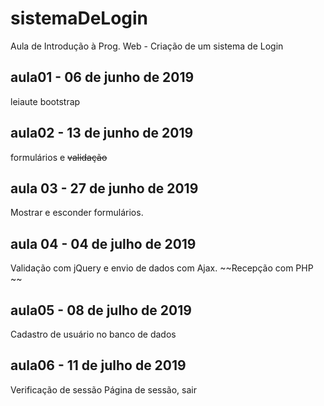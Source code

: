 # sistemaDeLogin
Aula de Introdução à Prog. Web - Criação de um sistema de Login

## aula01 - 06 de junho de 2019
leiaute bootstrap

## aula02 - 13 de junho de 2019
formulários e ~~validação~~

## aula 03 - 27 de junho de 2019
Mostrar e esconder formulários.

## aula 04 - 04 de julho de 2019
Validação com jQuery e envio de 
dados com Ajax. ~~Recepção com PHP ~~

## aula05 - 08 de julho de 2019
Cadastro de usuário no banco de dados 

## aula06 - 11 de julho de 2019
Verificação de sessão
Página de sessão, sair


